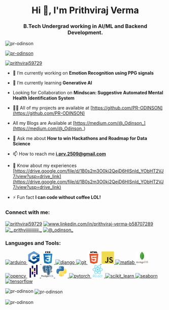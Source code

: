 <h1 align="center">Hi 👋, I'm Prithviraj Verma</h1>
<h3 align="center">B.Tech Undergrad working in AI/ML and Backend Development.</h3>

<p align="left"> <img src="https://komarev.com/ghpvc/?username=pr-odinson&label=Profile%20views&color=0e75b6&style=flat" alt="pr-odinson" /> </p>

<p align="left"> <a href="https://github.com/ryo-ma/github-profile-trophy"><img src="https://github-profile-trophy.vercel.app/?username=pr-odinson" alt="pr-odinson" /></a> </p>

<p align="left"> <a href="https://twitter.com/prithviraj59729" target="blank"><img src="https://img.shields.io/twitter/follow/prithviraj59729?logo=twitter&style=for-the-badge" alt="prithviraj59729" /></a> </p>

- 🔭 I’m currently working on **Emotion Recognition using PPG signals**

- 🌱 I’m currently learning **Generative AI**

- Looking for Collaboration on **Mindscan: Suggestive Automated Mental Health Identification System**

- 👨‍💻 All of my projects are available at [https://github.com/PR-ODINSON](https://github.com/PR-ODINSON)

- All my Blogs are Available at [https://medium.com/@_Odinson_](https://medium.com/@_Odinson_)

- 💬 Ask me about **How to win Hackathons and Roadmap for Data Science**

- 📫 How to reach me **i.prv.2509@gmail.com**

- 📄 Know about my experiences [https://drive.google.com/file/d/1B0s2m3O0kj2QejD6HISnId_YObHT2VJ7/view?usp=drive_link](https://drive.google.com/file/d/1B0s2m3O0kj2QejD6HISnId_YObHT2VJ7/view?usp=drive_link)

- ⚡ Fun fact **I can code without coffee LOL!**


<h3 align="left">Connect with me:</h3>
<p align="left">
<a href="https://twitter.com/prithviraj59729" target="blank"><img align="center" src="https://raw.githubusercontent.com/rahuldkjain/github-profile-readme-generator/master/src/images/icons/Social/twitter.svg" alt="prithviraj59729" height="30" width="40" /></a>
<a href="https://linkedin.com/in/www.linkedin.com/in/prithviraj-verma-b58707289" target="blank"><img align="center" src="https://raw.githubusercontent.com/rahuldkjain/github-profile-readme-generator/master/src/images/icons/Social/linked-in-alt.svg" alt="www.linkedin.com/in/prithviraj-verma-b58707289" height="30" width="40" /></a>
<a href="https://instagram.com/_.prithviiiiiiiiiiii._" target="blank"><img align="center" src="https://raw.githubusercontent.com/rahuldkjain/github-profile-readme-generator/master/src/images/icons/Social/instagram.svg" alt="_.prithviiiiiiiiiiii._" height="30" width="40" /></a>
<a href="https://medium.com/@_odinson_" target="blank"><img align="center" src="https://raw.githubusercontent.com/rahuldkjain/github-profile-readme-generator/master/src/images/icons/Social/medium.svg" alt="@_odinson_" height="30" width="40" /></a>
</p>

<h3 align="left">Languages and Tools:</h3>
<p align="left"> <a href="https://www.arduino.cc/" target="_blank" rel="noreferrer"> <img src="https://cdn.worldvectorlogo.com/logos/arduino-1.svg" alt="arduino" width="40" height="40"/> </a> <a href="https://www.w3schools.com/cpp/" target="_blank" rel="noreferrer"> <img src="https://raw.githubusercontent.com/devicons/devicon/master/icons/cplusplus/cplusplus-original.svg" alt="cplusplus" width="40" height="40"/> </a> <a href="https://www.w3schools.com/css/" target="_blank" rel="noreferrer"> <img src="https://raw.githubusercontent.com/devicons/devicon/master/icons/css3/css3-original-wordmark.svg" alt="css3" width="40" height="40"/> </a> <a href="https://www.djangoproject.com/" target="_blank" rel="noreferrer"> <img src="https://cdn.worldvectorlogo.com/logos/django.svg" alt="django" width="40" height="40"/> </a> <a href="https://git-scm.com/" target="_blank" rel="noreferrer"> <img src="https://www.vectorlogo.zone/logos/git-scm/git-scm-icon.svg" alt="git" width="40" height="40"/> </a> <a href="https://www.w3.org/html/" target="_blank" rel="noreferrer"> <img src="https://raw.githubusercontent.com/devicons/devicon/master/icons/html5/html5-original-wordmark.svg" alt="html5" width="40" height="40"/> </a> <a href="https://developer.mozilla.org/en-US/docs/Web/JavaScript" target="_blank" rel="noreferrer"> <img src="https://raw.githubusercontent.com/devicons/devicon/master/icons/javascript/javascript-original.svg" alt="javascript" width="40" height="40"/> </a> <a href="https://www.mathworks.com/" target="_blank" rel="noreferrer"> <img src="https://upload.wikimedia.org/wikipedia/commons/2/21/Matlab_Logo.png" alt="matlab" width="40" height="40"/> </a> <a href="https://www.mongodb.com/" target="_blank" rel="noreferrer"> <img src="https://raw.githubusercontent.com/devicons/devicon/master/icons/mongodb/mongodb-original-wordmark.svg" alt="mongodb" width="40" height="40"/> </a> <a href="https://opencv.org/" target="_blank" rel="noreferrer"> <img src="https://www.vectorlogo.zone/logos/opencv/opencv-icon.svg" alt="opencv" width="40" height="40"/> </a> <a href="https://pandas.pydata.org/" target="_blank" rel="noreferrer"> <img src="https://raw.githubusercontent.com/devicons/devicon/2ae2a900d2f041da66e950e4d48052658d850630/icons/pandas/pandas-original.svg" alt="pandas" width="40" height="40"/> </a> <a href="https://www.postgresql.org" target="_blank" rel="noreferrer"> <img src="https://raw.githubusercontent.com/devicons/devicon/master/icons/postgresql/postgresql-original-wordmark.svg" alt="postgresql" width="40" height="40"/> </a> <a href="https://www.python.org" target="_blank" rel="noreferrer"> <img src="https://raw.githubusercontent.com/devicons/devicon/master/icons/python/python-original.svg" alt="python" width="40" height="40"/> </a> <a href="https://pytorch.org/" target="_blank" rel="noreferrer"> <img src="https://www.vectorlogo.zone/logos/pytorch/pytorch-icon.svg" alt="pytorch" width="40" height="40"/> </a> <a href="https://reactjs.org/" target="_blank" rel="noreferrer"> <img src="https://raw.githubusercontent.com/devicons/devicon/master/icons/react/react-original-wordmark.svg" alt="react" width="40" height="40"/> </a> <a href="https://scikit-learn.org/" target="_blank" rel="noreferrer"> <img src="https://upload.wikimedia.org/wikipedia/commons/0/05/Scikit_learn_logo_small.svg" alt="scikit_learn" width="40" height="40"/> </a> <a href="https://seaborn.pydata.org/" target="_blank" rel="noreferrer"> <img src="https://seaborn.pydata.org/_images/logo-mark-lightbg.svg" alt="seaborn" width="40" height="40"/> </a> <a href="https://www.tensorflow.org" target="_blank" rel="noreferrer"> <img src="https://www.vectorlogo.zone/logos/tensorflow/tensorflow-icon.svg" alt="tensorflow" width="40" height="40"/> </a> </p>

<p><img align="left" src="https://github-readme-stats.vercel.app/api/top-langs?username=pr-odinson&show_icons=true&locale=en&layout=compact" alt="pr-odinson" /></p>

<p>&nbsp;<img align="center" src="https://github-readme-stats.vercel.app/api?username=pr-odinson&show_icons=true&locale=en" alt="pr-odinson" /></p>

<p><img align="center" src="https://github-readme-streak-stats.herokuapp.com/?user=pr-odinson&" alt="pr-odinson" /></p>
